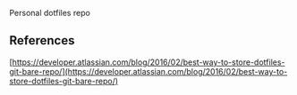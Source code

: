 Personal dotfiles repo

## References

[https://developer.atlassian.com/blog/2016/02/best-way-to-store-dotfiles-git-bare-repo/](https://developer.atlassian.com/blog/2016/02/best-way-to-store-dotfiles-git-bare-repo/)
